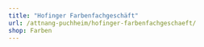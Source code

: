 ```yaml
---
title: "Hofinger Farbenfachgeschäft"
url: /attnang-puchheim/hofinger-farbenfachgeschaeft/
shop: Farben
---
```


